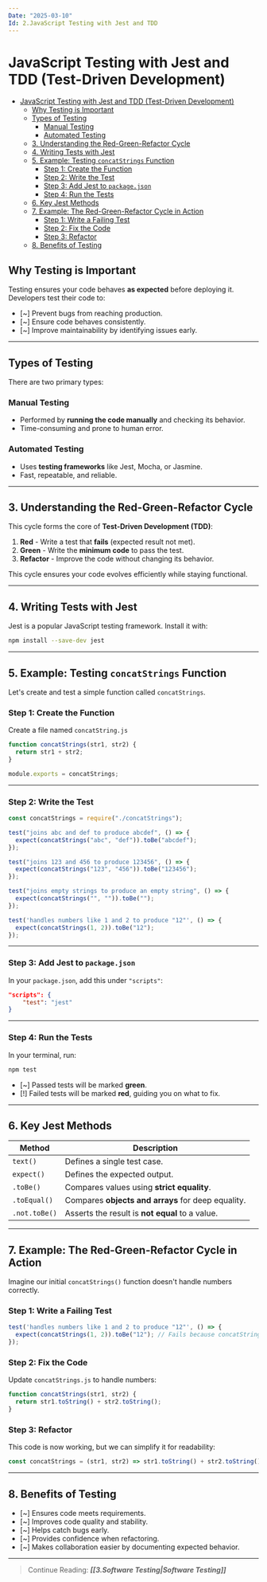 ```yaml
---
Date: "2025-03-10"
Id: 2.JavaScript Testing with Jest and TDD
---
```


# JavaScript Testing with Jest and TDD (Test-Driven Development)

<!--toc:start-->

- [JavaScript Testing with Jest and TDD (Test-Driven Development)](#javascript-testing-with-jest-and-tdd-test-driven-development)
  - [Why Testing is Important](#why-testing-is-important)
  - [Types of Testing](#types-of-testing)
    - [Manual Testing](#manual-testing)
    - [Automated Testing](#automated-testing)
  - [3. Understanding the Red-Green-Refactor Cycle](#3-understanding-the-red-green-refactor-cycle)
  - [4. Writing Tests with Jest](#4-writing-tests-with-jest)
  - [5. Example: Testing `concatStrings` Function](#5-example-testing-concatstrings-function)
    - [Step 1: Create the Function](#step-1-create-the-function)
    - [Step 2: Write the Test](#step-2-write-the-test)
    - [Step 3: Add Jest to `package.json`](#step-3-add-jest-to-packagejson)
    - [Step 4: Run the Tests](#step-4-run-the-tests)
  - [6. Key Jest Methods](#6-key-jest-methods)
  - [7. Example: The Red-Green-Refactor Cycle in Action](#7-example-the-red-green-refactor-cycle-in-action)
    - [Step 1: Write a Failing Test](#step-1-write-a-failing-test)
    - [Step 2: Fix the Code](#step-2-fix-the-code)
    - [Step 3: Refactor](#step-3-refactor)
  - [8. Benefits of Testing](#8-benefits-of-testing)
  <!--toc:end-->

## Why Testing is Important

Testing ensures your code behaves **as expected** before deploying it.
Developers test their code to:

- [~] Prevent bugs from reaching production.
- [~] Ensure code behaves consistently.
- [~] Improve maintainability by identifying issues early.

---

## Types of Testing

There are two primary types:

### Manual Testing

- Performed by **running the code manually** and checking its behavior.
- Time-consuming and prone to human error.

### Automated Testing

- Uses **testing frameworks** like Jest, Mocha, or Jasmine.
- Fast, repeatable, and reliable.

---

## 3. Understanding the Red-Green-Refactor Cycle

This cycle forms the core of **Test-Driven Development (TDD)**:

1. **Red** - Write a test that **fails** (expected result not met).
2. **Green** - Write the **minimum code** to pass the test.
3. **Refactor** - Improve the code without changing its behavior.

This cycle ensures your code evolves efficiently while staying functional.

---

## 4. Writing Tests with Jest

Jest is a popular JavaScript testing framework. Install it with:

```bash
npm install --save-dev jest
```

---

## 5. Example: Testing `concatStrings` Function

Let's create and test a simple function called `concatStrings`.

### Step 1: Create the Function

Create a file named `concatString.js`

```js
function concatStrings(str1, str2) {
  return str1 + str2;
}

module.exports = concatStrings;
```

---

### Step 2: Write the Test

```js
const concatStrings = require("./concatStrings");

test("joins abc and def to produce abcdef", () => {
  expect(concatStrings("abc", "def")).toBe("abcdef");
});

test("joins 123 and 456 to produce 123456", () => {
  expect(concatStrings("123", "456")).toBe("123456");
});

test("joins empty strings to produce an empty string", () => {
  expect(concatStrings("", "")).toBe("");
});

test('handles numbers like 1 and 2 to produce "12"', () => {
  expect(concatStrings(1, 2)).toBe("12");
});
```

---

### Step 3: Add Jest to `package.json`

In your `package.json`, add this under `"scripts"`:

```json
"scripts": {
    "test": "jest"
}
```

---

### Step 4: Run the Tests

In your terminal, run:

```bash
npm test
```

- [~] Passed tests will be marked **green**.
- [!] Failed tests will be marked **red**, guiding you on what to fix.

---

## 6. Key Jest Methods

| **Method**    | **Description**                                    |
| ------------- | -------------------------------------------------- |
| `text()`      | Defines a single test case.                        |
| `expect()`    | Defines the expected output.                       |
| `.toBe()`     | Compares values using **strict equality**.         |
| `.toEqual()`  | Compares **objects and arrays** for deep equality. |
| `.not.toBe()` | Asserts the result is **not equal** to a value.    |

---

## 7. Example: The Red-Green-Refactor Cycle in Action

Imagine our initial `concatStrings()` function doesn't handle numbers correctly.

### Step 1: Write a Failing Test

```js
test('handles numbers like 1 and 2 to produce "12"', () => {
  expect(concatStrings(1, 2)).toBe("12"); // Fails because concatStrings(1, 2) returns 3
});
```

### Step 2: Fix the Code

Update `concatStrings.js` to handle numbers:

```js
function concatStrings(str1, str2) {
  return str1.toString() + str2.toString();
}
```

### Step 3: Refactor

This code is now working, but we can simplify it for readability:

```js
const concatStrings = (str1, str2) => str1.toString() + str2.toString();
```

---

## 8. Benefits of Testing

- [~] Ensures code meets requirements.
- [~] Improves code quality and stability.
- [~] Helps catch bugs early.
- [~] Provides confidence when refactoring.
- [~] Makes collaboration easier by documenting expected behavior.

---

> Continue Reading: **_[[3.Software Testing|Software Testing]]_**
